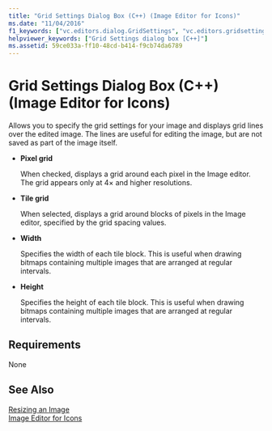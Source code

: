 ```yaml
---
title: "Grid Settings Dialog Box (C++) (Image Editor for Icons)"
ms.date: "11/04/2016"
f1_keywords: ["vc.editors.dialog.GridSettings", "vc.editors.gridsettings"]
helpviewer_keywords: ["Grid Settings dialog box [C++]"]
ms.assetid: 59ce033a-ff10-48cd-b414-f9cb74da6789
---
```

# Grid Settings Dialog Box (C++) (Image Editor for Icons)

Allows you to specify the grid settings for your image and displays grid lines over the edited image. The lines are useful for editing the image, but are not saved as part of the image itself.

- **Pixel grid**

   When checked, displays a grid around each pixel in the Image editor. The grid appears only at 4× and higher resolutions.

- **Tile grid**

   When selected, displays a grid around blocks of pixels in the Image editor, specified by the grid spacing values.

- **Width**

   Specifies the width of each tile block. This is useful when drawing bitmaps containing multiple images that are arranged at regular intervals.

- **Height**

   Specifies the height of each tile block. This is useful when drawing bitmaps containing multiple images that are arranged at regular intervals.

## Requirements

None

## See Also

[Resizing an Image](../windows/resizing-an-image-image-editor-for-icons.md)<br/>
[Image Editor for Icons](../windows/image-editor-for-icons.md)